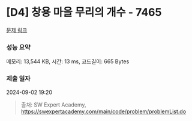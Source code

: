 # [D4] 창용 마을 무리의 개수 - 7465 

[문제 링크](https://swexpertacademy.com/main/code/problem/problemDetail.do?contestProbId=AWngfZVa9XwDFAQU) 

### 성능 요약

메모리: 13,544 KB, 시간: 13 ms, 코드길이: 665 Bytes

### 제출 일자

2024-09-02 19:20



> 출처: SW Expert Academy, https://swexpertacademy.com/main/code/problem/problemList.do